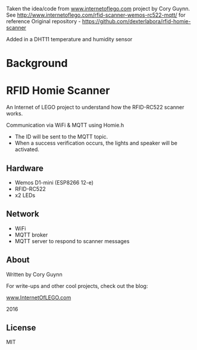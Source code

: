 Taken the idea/code from www.internetoflego.com project by Cory Guynn.
See http://www.internetoflego.com/rfid-scanner-wemos-rc522-mqtt/ for reference
Original repository - https://github.com/dexterlabora/rfid-homie-scanner

Added in a DHT11 temperature and humidity sensor


# Background

# RFID Homie Scanner

An Internet of LEGO project to understand how the RFID-RC522 scanner works. 

Communication via WiFi & MQTT using Homie.h
 * The ID will be sent to the MQTT topic.
 * When a success verification occurs, the lights and speaker will be activated.

## Hardware
* Wemos D1-mini (ESP8266 12-e)
* RFID-RC522 
* x2 LEDs

## Network
* WiFi
* MQTT broker
* MQTT server to respond to scanner messages


## About
Written by Cory Guynn

For write-ups and other cool projects, check out the blog:

www.InternetOfLEGO.com

2016

## License
MIT

